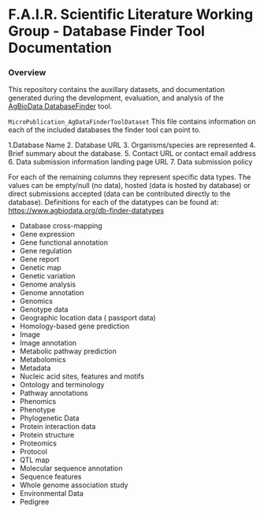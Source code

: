 # F.A.I.R. Scientific Literature Working Group - Database Finder Tool Documentation 
### Overview
This repository contains the auxillary datasets, and documentation generated during the development, evaluation, and analysis of the [AgBioData DatabaseFinder](https://www.agbiodata.org/databasefinder) tool. 


```MicroPublication_AgDataFinderToolDataset```
This file contains information on each of the included databases the finder tool can point to.  

1.Database Name
2. Database URL
3. Organisms/species are represented 
4. Brief summary about the database.
5. Contact URL or contact email address
6. Data submission information landing page URL
7. Data submission policy

For each of the remaining columns they represent specific data types. The values can be empty/null (no data), hosted (data is hosted by database) or direct submissions accepted (data can be contributed directly to the database). Definitions for each of the datatypes can be found at: https://www.agbiodata.org/db-finder-datatypes


- Database cross-mapping
- Gene expression
- Gene functional annotation
- Gene regulation
- Gene report
- Genetic map
- Genetic variation
- Genome analysis
- Genome annotation
- Genomics
- Genotype data
- Geographic location data ( passport data)
- Homology-based gene prediction
- Image
- Image annotation
- Metabolic pathway prediction
- Metabolomics
- Metadata
- Nucleic acid sites, features and motifs
- Ontology and terminology
- Pathway annotations
- Phenomics
 - Phenotype
- Phylogenetic Data
 - Protein interaction data
- Protein structure
- Proteomics
- Protocol
- QTL map
- Molecular sequence annotation
- Sequence features 
- Whole genome association study
- Environmental Data
- Pedigree
